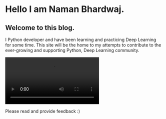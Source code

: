 # Hello I am Naman Bhardwaj.
## Welcome to this blog. 

I Python developer and have been learning and practicing Deep Learning for some time. This site will be the home to my attempts to 
contribute to the ever-growing and supporting Python, Deep Learning community.

![Image](https://giant.gfycat.com/DelayedDapperArabianhorse.mp4)

Please read and provide feedback :)

<!-- And you can include links, like this [link to fast.ai](https://www.fast.ai). Posts will appear after this file.  -->
